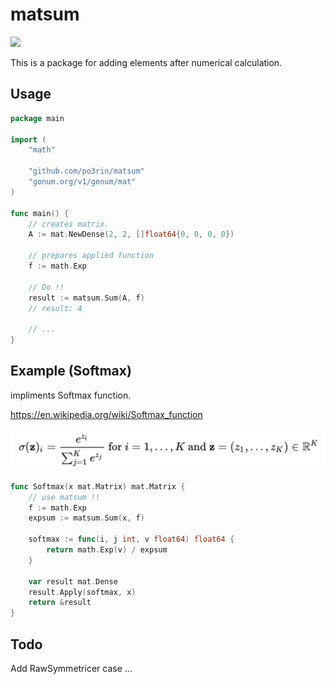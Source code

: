 # matsum

<img src="https://img.shields.io/badge/go-v1.12-blue.svg"/>

This is a package for adding elements after numerical calculation.

## Usage

```go
package main

import (
    "math"

    "github.com/po3rin/matsum"
	"gonum.org/v1/gonum/mat"
)

func main() {
    // creates matrix.
    A := mat.NewDense(2, 2, []float64{0, 0, 0, 0})

    // prepares applied function
    f := math.Exp

    // Do !!
    result := matsum.Sum(A, f)
    // result: 4

    // ...
}
```

## Example (Softmax)

impliments Softmax function.

https://en.wikipedia.org/wiki/Softmax_function

<img src="static/softmax.png">

```go
func Softmax(x mat.Matrix) mat.Matrix {
    // use matsum !!
    f := math.Exp
    expsum := matsum.Sum(x, f)

	softmax := func(i, j int, v float64) float64 {
		return math.Exp(v) / expsum
    }

	var result mat.Dense
	result.Apply(softmax, x)
	return &result
}
```

## Todo

Add RawSymmetricer case ...
